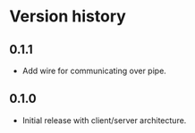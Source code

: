 # Version history

## 0.1.1

- Add wire for communicating over pipe.

## 0.1.0

- Initial release with client/server architecture.
